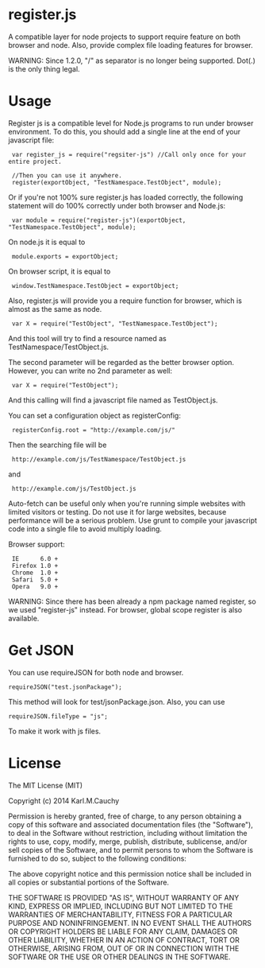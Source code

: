 register.js
===========

A compatible layer for node projects to support require feature on both browser and node.
Also, provide complex file loading features for browser.

WARNING: Since 1.2.0, "/" as separator is no longer being supported. Dot(.) is the only thing legal.

Usage
===========

Register js is a compatible level for Node.js programs to run under browser
environment. To do this, you should add a single line at the end of your
javascript file:

     var register_js = require("regsiter-js") //Call only once for your entire project.

     //Then you can use it anywhere.
     register(exportObject, "TestNamespace.TestObject", module);

Or if you're not 100% sure register.js has loaded correctly, the following statement
will do 100% correctly under both browser and Node.js:

     var module = require("register-js")(exportObject, "TestNamespace.TestObject", module);

On node.js it is equal to

     module.exports = exportObject;

On browser script, it is equal to

     window.TestNamespace.TestObject = exportObject;

Also, register.js will provide you a require function for browser, which is
almost as the same as node.

     var X = require("TestObject", "TestNamespace.TestObject");

And this tool will try to find a resource named as TestNamespace/TestObject.js.

The second parameter will be regarded as the better browser option. However,
you can write no 2nd parameter as well:

     var X = require("TestObject");

And this calling will find a javascript file named as TestObject.js.

You can set a configuration object as registerConfig:

     registerConfig.root = "http://example.com/js/"

Then the searching file will be

     http://example.com/js/TestNamespace/TestObject.js

and

     http://example.com/js/TestObject.js

Auto-fetch can be useful only when you're running simple websites with limited
visitors or testing. Do not use it for large websites, because performance will
be a serious problem. Use grunt to compile your javascript code into a single file
to avoid multiply loading.

Browser support:

     IE      6.0 +
     Firefox 1.0 +
     Chrome  1.0 +
     Safari  5.0 +
     Opera   9.0 +

WARNING: Since there has been already a npm package named register, so we used
"register-js" instead. For browser, global scope register is also available.

Get JSON
===========

You can use requireJSON for both node and browser.

    requireJSON("test.jsonPackage");

This method will look for test/jsonPackage.json. Also, you can use

    requireJSON.fileType = "js";

To make it work with js files.

License
===========
The MIT License (MIT)

Copyright (c) 2014 Karl.M.Cauchy

Permission is hereby granted, free of charge, to any person obtaining a copy of
this software and associated documentation files (the "Software"), to deal in
the Software without restriction, including without limitation the rights to
use, copy, modify, merge, publish, distribute, sublicense, and/or sell copies of
the Software, and to permit persons to whom the Software is furnished to do so,
subject to the following conditions:

The above copyright notice and this permission notice shall be included in all
copies or substantial portions of the Software.

THE SOFTWARE IS PROVIDED "AS IS", WITHOUT WARRANTY OF ANY KIND, EXPRESS OR
IMPLIED, INCLUDING BUT NOT LIMITED TO THE WARRANTIES OF MERCHANTABILITY, FITNESS
FOR A PARTICULAR PURPOSE AND NONINFRINGEMENT. IN NO EVENT SHALL THE AUTHORS OR
COPYRIGHT HOLDERS BE LIABLE FOR ANY CLAIM, DAMAGES OR OTHER LIABILITY, WHETHER
IN AN ACTION OF CONTRACT, TORT OR OTHERWISE, ARISING FROM, OUT OF OR IN
CONNECTION WITH THE SOFTWARE OR THE USE OR OTHER DEALINGS IN THE SOFTWARE.
